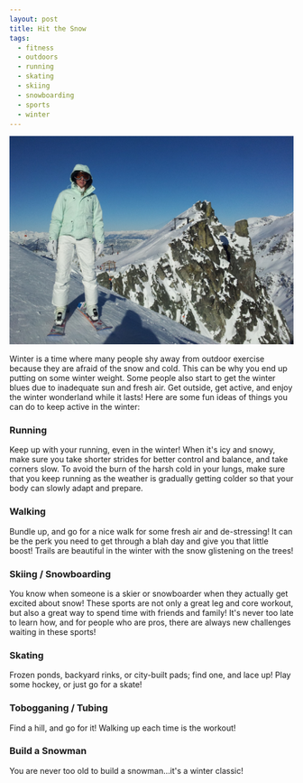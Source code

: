 ```yaml
---
layout: post
title: Hit the Snow
tags:
  - fitness
  - outdoors
  - running
  - skating
  - skiing
  - snowboarding
  - sports
  - winter
---
```


![Skiing at Whistler](/images/whistler_skiing.jpg)

Winter is a time where many people shy away from outdoor exercise because they 
are afraid of the snow and cold. This can be why you end up putting on some 
winter weight. Some people also start to get the winter blues due to inadequate 
sun and fresh air. Get outside, get active, and enjoy the winter wonderland 
while it lasts! Here are some fun ideas of things you can do to keep active in 
the winter:

### Running

Keep up with your running, even in the winter! When it's icy and snowy, make 
sure you take shorter strides for better control and balance, and take corners 
slow. To avoid the burn of the harsh cold in your lungs, make sure that you 
keep running as the weather is gradually getting colder so that your body can 
slowly adapt and prepare.

### Walking

Bundle up, and go for a nice walk for some fresh air and de-stressing! It can 
be the perk you need to get through a blah day and give you that little boost! 
Trails are beautiful in the winter with the snow glistening on the trees! 

### Skiing / Snowboarding

You know when someone is a skier or snowboarder when they actually get excited 
about snow! These sports are not only a great leg and core workout, but also a 
great way to spend time with friends and family! It's never too late to learn 
how, and for people who are pros, there are always new challenges waiting in 
these sports! 

### Skating

Frozen ponds, backyard rinks, or city-built pads; find one, and lace up! Play 
some hockey, or just go for a skate! 

### Tobogganing / Tubing

Find a hill, and go for it! Walking up each time is the workout!  

### Build a Snowman

You are never too old to build a snowman…it's a winter classic! 
